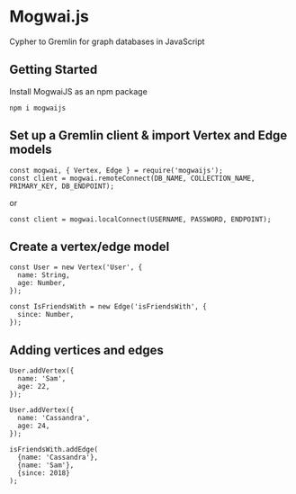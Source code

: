 # Mogwai.js
Cypher to Gremlin for graph databases in JavaScript

## Getting Started
Install MogwaiJS as an npm package
```
npm i mogwaijs
```

## Set up a Gremlin client & import Vertex and Edge models
```
const mogwai, { Vertex, Edge } = require('mogwaijs');
const client = mogwai.remoteConnect(DB_NAME, COLLECTION_NAME, PRIMARY_KEY, DB_ENDPOINT);
```
or
```
const client = mogwai.localConnect(USERNAME, PASSWORD, ENDPOINT);
```

## Create a vertex/edge model
```
const User = new Vertex('User', {
  name: String,
  age: Number,
});
```
```  
const IsFriendsWith = new Edge('isFriendsWith', {
  since: Number,
});
```

## Adding vertices and edges
```
User.addVertex({
  name: 'Sam',
  age: 22,
});

User.addVertex({
  name: 'Cassandra',
  age: 24,
});

isFriendsWith.addEdge(
  {name: 'Cassandra'},
  {name: 'Sam'},
  {since: 2018}
);
```
